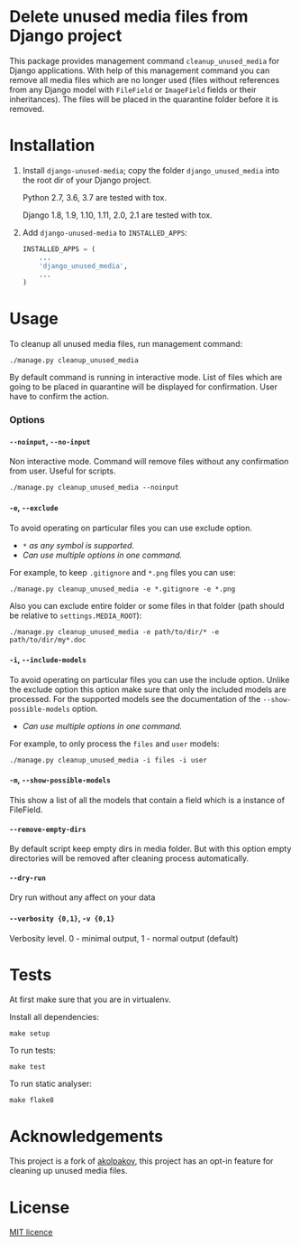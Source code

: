 # Delete unused media files from Django project

This package provides management command `cleanup_unused_media` for Django applications. With 
help of this management command you can remove all media files which are no longer used (files 
without references from any Django model with `FileField` or `ImageField` fields or their 
inheritances). The files will be placed in the quarantine folder before it is removed. 

# Installation

1.  Install ``django-unused-media``; copy the folder `django_unused_media` into the root dir of 
your Django project. 

    Python 2.7, 3.6, 3.7 are tested with tox.
    
    Django 1.8, 1.9, 1.10, 1.11, 2.0, 2.1 are tested with tox.

2.  Add ``django-unused-media`` to ``INSTALLED_APPS``:
    ```python
    INSTALLED_APPS = (
        ...
        'django_unused_media',
        ...
    )
    ```

# Usage

To cleanup all unused media files, run management command:
```
./manage.py cleanup_unused_media
```
By default command is running in interactive mode. List of files which are going to be placed in 
quarantine will be displayed for confirmation. User have to confirm the action.

### Options

#### `--noinput`, `--no-input`

Non interactive mode. Command will remove files without any confirmation from user. Useful for scripts.
```
./manage.py cleanup_unused_media --noinput
```

#### `-e`, `--exclude`

To avoid operating on particular files you can use exclude option. 
- *`*` as any symbol is supported.*
- *Can use multiple options in one command.*

For example, to keep `.gitignore` and `*.png` files you can use:
```
./manage.py cleanup_unused_media -e *.gitignore -e *.png
```

Also you can exclude entire folder or some files in that folder (path should be relative to `settings.MEDIA_ROOT`):
```
./manage.py cleanup_unused_media -e path/to/dir/* -e path/to/dir/my*.doc
```

#### `-i`, `--include-models`

To avoid operating on particular files you can use the include option. Unlike the exclude option 
this option make sure that only the included models are processed. For the supported models see 
the documentation of the `--show-possible-models` option.
- *Can use multiple options in one command.*

For example, to only process the `files` and `user` models:
```
./manage.py cleanup_unused_media -i files -i user
```

#### `-m`, `--show-possible-models`

This show a list of all the models that contain a field which is a instance of FileField.

#### `--remove-empty-dirs`

By default script keep empty dirs in media folder. But with this option empty directories will be removed after cleaning process automatically.

#### `--dry-run`

Dry run without any affect on your data

#### `--verbosity {0,1}`, `-v {0,1}`

Verbosity level. 0 - minimal output, 1 - normal output (default)


# Tests
At first make sure that you are in virtualenv.

Install all dependencies:
```
make setup
```
To run tests:
```
make test
```
To run static analyser:
```
make flake8
```

# Acknowledgements

This project is a fork of [akolpakov](https://github.com/akolpakov/django-unused-media), this 
project has an opt-in feature for cleaning up unused media files.

# License
[MIT licence](./LICENSE)